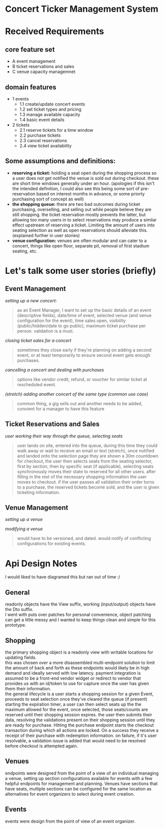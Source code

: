 # Concert Ticker Management System

# Received Requirements
## core feature set
- A event management
- B ticket reservations and sales
- C venue capacity managemnet

## domain features
- 1 events
  + 1.1 create/update concert events
  + 1.2 set ticket types and pricing
  + 1.3 manage available capacity
  + 1.4 basic event details
- 2 tickets
  + 2.1 reserve tickets for a time window
  + 2.2 purchase tickets
  + 2.3 cancel reservations
  + 2.4 view ticket availability

## Some assumptions and definitions:
- **reserving a ticket:** holding a seat open during the shopping process so a user does not get notified the venue is sold out during checkout. these are short time windows generally under an hour. (apologies if this isn't the intended definition, I could also see this being some sort of pre-reservation based on interest months in advance, or some priorty purchasing sort of concept as well)
- **the shopping queue:** there are two bad outcomes during ticket purchasing, overselling, and selling out while people believe they are still shopping. the ticket reservation mostly prevents the latter, but allowing too many users in to select reservations may produce a similar effect upstream of reserving a ticket. Limiting the amount of users into seating selection as well as open reservations should alleviate this. (explained further in user stories)
- **venue configuration:** venues are often modular and can cater to a concert, things like open floor, separate pit, removal of first stadium seating, etc.

# Let's talk some user stories (briefly)

## Event Management
*setting up a new concert:*
> as an Event Manager, I want to set up the basic details of an event (descriptive fields), date/time of event, selected venue (and venue configuration for the event), time sales open, visibility (public/hidden/date to go public), maximum ticket purchase per person. validation is a must.

*closing ticket sales for a concert*
> sometimes they close early if they're planning on adding a second event, or at least temporarily to ensure second event gets enough purchases.

*cancelling a concert and dealing with purchases*
> options like vendor credit, refund, or voucher for similar ticket at rescheduled event.

*(stretch) adding another concert of the same type (common use case)*
> common thing, a gig sells out and another needs to be added, convient for a manager to have this feature


## Ticket Reservations and Sales

*user working their way through the queue, selecting seats*
> user lands on site, entered into the queue, during this time they could walk away or wait to receive an email or text (stretch), once notified and landed onto the selection page they are shown a 30m countdown for checkout, the user then selects seats from the seating selector, first by section, then by specific seat (if applicable), selecting seats synchronously moves their state to reserved for all other users. after filling in the rest of the necessary shopping information the user moves to checkout. if the user passes all validation their order turns to a purchase, the reserved tickets become sold, and the user is given ticketing information.

## Venue Management

*setting up a venue*  

*modifying a venue*  
> would have to be versioned, and dated. would notify of conflicting configurations for existing events.


# Api Design Notes
I would liked to have diagramed this but ran out of time :/

## General
readonly objects have the View suffix, working (input/output) objects have the Dto suffix.  
I went with puts over patches for personal convenience, object patching can get a little messy and I wanted to keep things clean and simple for this prototype.

## Shopping
the primary shopping object is a readonly view with writable locations for updating fields.  
this was chosen over a more disassembled multi-endpoint solution to limit the amount of back and forth as these endpoints would likely be in high demand and ideally served with low latency. 
payment integration is assumed to be a front-end vendor widget or redirect to vendor that provides us with an id/token to use for capture once the user has given them their information.  
the general lifecycle is a user starts a shopping session for a given Event, proceeds to seat selection once they've cleared the queue (if present) starting the expiration timer, a user can then select seats up the the maximum allowed for the event, once selected, those seats/counts are reserved until their shopping session expires. the user then submits their data, resolving the validations present on their shopping session until they are ready for purchase. Hitting the purchase endpoint starts the checkout transaction during which all actions are locked. On a success they receive a receipt of their purchase with redemption information. on failure, if it's user resolvable, a validation issue is added that would need to be resolved before checkout is attempted again.

## Venues
endpoints were designed from the point of a view of an individual managing a venue, setting up section configurations available for events with a few helpful endpoints for management and planning. 
Venues have sections that have seats, multiple sections can be configured for the same location as alternatives for event organizers to select during event creation. 

## Events
events were design from the point of view of an event organizer.
